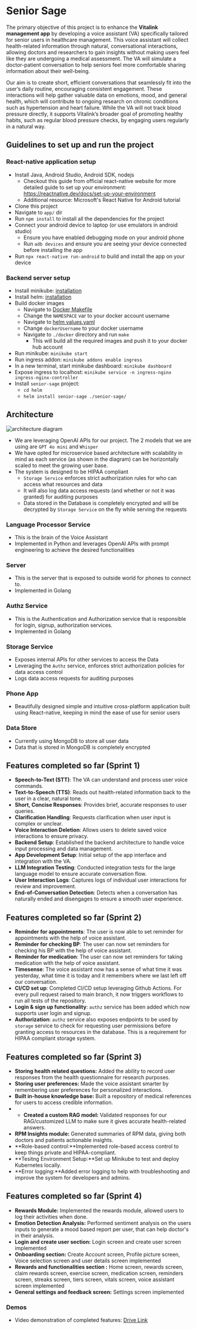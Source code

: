 # Senior Sage

The primary objective of this project is to enhance the **Vitalink management app** by developing a voice assistant (VA) specifically tailored for senior users in healthcare management. This voice assistant will collect health-related information through natural, conversational interactions, allowing doctors and researchers to gain insights without making users feel like they are undergoing a medical assessment. The VA will simulate a doctor-patient conversation to help seniors feel more comfortable sharing information about their well-being.

Our aim is to create short, efficient conversations that seamlessly fit into the user’s daily routine, encouraging consistent engagement. These interactions will help gather valuable data on emotions, mood, and general health, which will contribute to ongoing research on chronic conditions such as hypertension and heart failure. While the VA will not track blood pressure directly, it supports Vitalink’s broader goal of promoting healthy habits, such as regular blood pressure checks, by engaging users regularly in a natural way.

## Guidelines to set up and run the project

### React-native application setup
- Install Java, Android Studio, Android SDK, nodejs
    - Checkout this guide from official react-native website for more detailed guide to set up your environment: https://reactnative.dev/docs/set-up-your-environment
    - Additional resource: Microsoft's React Native for Android tutorial
- Clone this project
- Navigate to `app/` dir
- Run `npm install` to install all the dependencies for the project
- Connect your android device to laptop (or use emulators in android studio)
    - Ensure you have enabled debugging mode on your android phone
    - Run `adb devices` and ensure you are seeing your device connected before installing the app
- Run `npx react-native run-android` to build and install the app on your device

### Backend server setup
- Install minikube: [installation](https://minikube.sigs.k8s.io/docs/start/?arch=%2Fwindows%2Fx86-64%2Fstable%2F.exe+download)
- Install helm: [installation](https://helm.sh/docs/intro/install/)
- Build docker images
  - Navigate to [Docker Makefile](./docker/Makefile)
  - Change the `NAMESPACE` var to your docker account username
  - Navigate to [helm values.yaml](./helm/senior-sage/values.yaml)
  - Change `dockerUsername` to your docker username
  - Navigate to `./docker` directory and run `make`
    - This will build all the required images and push it to your docker hub account
- Run minikube: `minikube start`
- Run ingress addon: `minikube addons enable ingress`
- In a new terminal, start minikube dashboard: `minikube dashboard`
- Expose ingress to localhost: `minikube service -n ingress-nginx ingress-nginx-controller`
- Install `senior-sage` project:
  - `cd helm`
  - `helm install senior-sage ./senior-sage/`

## Architecture
![architecture diagram](./assets/Architecture-diagram.png)

- We are leveraging OpenAI APIs for our project. The 2 models that we are using are `GPT 4o mini` and `Whisper`
- We have opted for microservice based architecture with scalability in mind as each service (as shown in the diagram) can be horizontally scaled to meet the growing user base.
- The system is designed to be HIPAA compliant
  - `Storage Service` enforces strict authorization rules for who can access what resources and data 
  - It will also log data access requests (and whether or not it was granted) for auditing purposes
  - Data stored in the Database is completely encrypted and will be decrypted by `Storage Service` on the fly while serving the requests

### Language Processor Service
- This is the brain of the Voice Assistant
- Implemented in Python and leverages OpenAI APIs with prompt engineering to achieve the desired functionalities

### Server
- This is the server that is exposed to outside world for phones to connect to.
- Implemented in Golang

### Authz Service
- This is the Authentication and Authorization service that is responsible for login, signup, authorization services.
- Implemented in Golang

### Storage Service
- Exposes internal APIs for other services to access the Data
- Leveraging the `Authz` service, enforces strict authorization policies for data access control
- Logs data access requests for auditing purposes

### Phone App
- Beautifully designed simple and intuitive cross-platform application built using React-native, keeping in mind the ease of use for senior users

### Data Store
- Currently using MongoDB to store all user data
- Data that is stored in MongoDB is completely encrypted


## Features completed so far (Sprint 1)

- **Speech-to-Text (STT)**: The VA can understand and process user voice commands.
- **Text-to-Speech (TTS)**: Reads out health-related information back to the user in a clear, natural tone.
- **Short, Concise Responses**: Provides brief, accurate responses to user queries.
- **Clarification Handling**: Requests clarification when user input is complex or unclear.
- **Voice Interaction Deletion**: Allows users to delete saved voice interactions to ensure privacy.
- **Backend Setup**: Established the backend architecture to handle voice input processing and data management.
- **App Development Setup**: Initial setup of the app interface and integration with the VA.
- **LLM Integration Testing**: Conducted integration tests for the large language model to ensure accurate conversation flow.
- **User Interaction Logs**: Captures logs of individual user interactions for review and improvement.
- **End-of-Conversation Detection**: Detects when a conversation has naturally ended and disengages to ensure a smooth user experience.

## Features completed so far (Sprint 2)

- **Reminder for appointments**: The user is now able to set reminder for appointments with the help of voice assistant.
- **Reminder for checking BP**: The user can now set reminders for checking his BP with the help of voice assistant.
- **Reminder for medication**: The user can now set reminders for taking medication with the help of voice assistant.
- **Timesense**: The voice assistant now has a sense of what time it was yesterday, what time it is today and it remembers where we last left off our conversation.
- **CI/CD set up**: Completed CI/CD setup leveraging Github Actions. For every pull request raised to main branch, it now triggers workflows to run all tests of the repository.
- **Login & sign up functionality**: `authz` service has been added which now supports user login and signup.
- **Authorization**:  `authz` service also exposes endpoints to be used by `storage` service to check for requesting user permissions before granting access to resources in the database. This is a requirement for HIPAA compliant storage system.

## Features completed so far (Sprint 3)

- **Storing health related questions:** Added the ability to record user responses from the health questionnaire for research purposes.
- **Storing user preferences:** Made the voice assistant smarter by remembering user preferences for personalized interactions.
- **Built in-house knowledge base:** Built a repository of medical references for users to access credible information.
- - **Created a custom RAG model:** Validated responses for our RAG/customized LLM to make sure it gives accurate health-related answers.
- **RPM Insights module:** Generated summaries of RPM data, giving both doctors and patients actionable insights.
- **Role-based control:**Implemented role-based access control to keep things private and HIPAA-compliant.
- **Tesitng Environment Setup:**Set up Minikube to test and deploy Kubernetes locally.
- **Error logging:**Added error logging to help with troubleshooting and improve the system for developers and admins.

## Features completed so far (Sprint 4)

- **Rewards Module:** Implemented the rewards module, allowed users to log their activities when done.
- **Emotion Detection Analysis:** Performed sentiment analysis on the users inputs to generate a mood based report per user, that can help doctor's in their analysis.
- **Login and create user section:** Login screen and create user screen implemented
- **Onboarding section:** Create Account screen, Profile picture screen, Voice selection screen and user details screen implemented
- **Rewards and functionalities section :** Home screen, rewards screen, claim rewards screen, exercise screen, medication screen, reminders screen, streaks screen, tiers screen, vitals screen, voice assistant screen implemented
- **General settings and feedback screen:** Settings screen implemented


### Demos

- Video demonstration of completed features: [Drive Link](https://drive.google.com/file/d/1ehv0SEtEmiVb6_0UlOOfCOUTCsOCESpG/view?usp=sharing)
